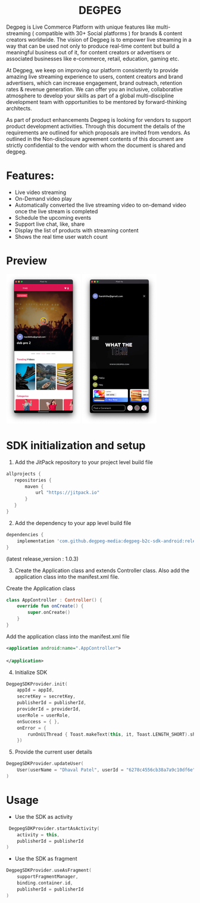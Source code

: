<h1 align="center">DEGPEG</h1>
<!-- <p align="center">
  <a href="https://jitpack.io/#degpeg-media/degpeg-b2c-sdk-android"> <img src="https://jitpack.io/v/degpeg-media/degpeg-b2c-sdk-android/month.svg"/></a>
  <a href="https://jitpack.io/#degpeg-media/degpeg-b2c-sdk-android"> <img src="https://jitpack.io/v/degpeg-media/degpeg-b2c-sdk-android.svg"/></a>
</p> -->

Degpeg is Live Commerce Platform with unique features like multi-streaming ( compatible with 30+ Social platforms ) for brands & content creators worldwide. The vision of Degpeg is to empower live streaming in a way that can be used not only to produce real-time content but build a meaningful business out of it, for content creators or advertisers or associated businesses like e-commerce, retail, education, gaming etc.

At Degpeg, we keep on improving our platform consistently to provide amazing live streaming experience to users, content creators and brand advertisers, which can increase engagement, brand outreach, retention rates & revenue generation. We can offer you an inclusive, collaborative atmosphere to develop your skills as part of a global multi-discipline development team with opportunities to be mentored by forward-thinking architects.

As part of product enhancements Degpeg is looking for vendors to support product development activities. Through this document the details of the requirements are outlined for which proposals are invited from vendors. As outlined in the Non-disclosure agreement contents of this document are strictly confidential to the vendor with whom the document is shared and degpeg.


# Features:

* Live video streaming
* On-Demand video play
* Automatically converted the live streaming video to on-demand video once the live stream is completed
* Schedule the upcoming events
* Support live chat, like, share
* Display the list of products with streaming content
* Shows the real time user watch count


# Preview

<p float="left">
<img src="https://github.com/degpeg-media/degpeg-b2c-sdk-android-example/blob/main/app/Dashboard.png" alt="dashboard" width="200" height="400"> 

<img src="https://github.com/degpeg-media/degpeg-b2c-sdk-android-example/blob/main/app/Player.png" alt="player" width="200" height="400"> 
</p>

# SDK initialization and setup

1. Add the JitPack repository to your project level build file

 ```groovy
allprojects {
    repositories {
        maven {
            url "https://jitpack.io"
        }
    }
}
```

2. Add the dependency to your app level build file 

```groovy
dependencies {
    implementation 'com.github.degpeg-media:degpeg-b2c-sdk-android:release_version'
}
```

(latest release_version : 1.0.3)

3. Create the Application class and extends Controller class. Also add the application class into the manifest.xml file.

Create the Application class
```kotlin
class AppController : Controller() {
    override fun onCreate() {
        super.onCreate()
    }
}
```
Add the application class into the manifest.xml file
```xml
<application android:name=".AppController">

</application>
```

4. Initialize SDK
```kotlin
DegpegSDKProvider.init(
    appId = appId,
    secretKey = secretKey,
    publisherId = publisherId,
    providerId = providerId,
    userRole = userRole,
    onSuccess = { },
    onError = {
        runOnUiThread { Toast.makeText(this, it, Toast.LENGTH_SHORT).show() }
    })
```

5. Provide the current user details
```kotlin
DegpegSDKProvider.updateUser(
    User(userName = "Dhaval Patel", userId = "6278c4556cb38a7a9c10df6e")
)
```

# Usage

* Use the SDK as activity
```kotlin
 DegpegSDKProvider.startAsActivity(
    activity = this,
    publisherId = publisherId
)
```

* Use the SDK as fragment
```kotlin
DegpegSDKProvider.useAsFragment(
    supportFragmentManager,
    binding.container.id,
    publisherId = publisherId
)
```
